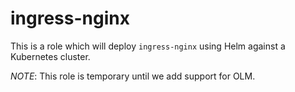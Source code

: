 # ingress-nginx

This is a role which will deploy `ingress-nginx` using Helm against a Kubernetes
cluster.

_NOTE_: This role is temporary until we add support for OLM.
